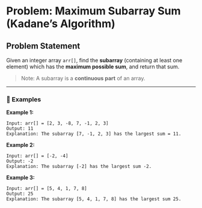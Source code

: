# Problem: Maximum Subarray Sum (Kadane’s Algorithm)

## Problem Statement

Given an integer array `arr[]`, find the **subarray** (containing at least one element) which has the **maximum possible sum**, and return that sum.

> Note: A subarray is a **continuous part** of an array.

---

### 🧠 Examples

**Example 1:**
```text
Input: arr[] = [2, 3, -8, 7, -1, 2, 3]
Output: 11
Explanation: The subarray [7, -1, 2, 3] has the largest sum = 11.
```
**Example 2:**
```text
Input: arr[] = [-2, -4]
Output: -2
Explanation: The subarray [-2] has the largest sum -2.
```
**Example 3:**
```text
Input: arr[] = [5, 4, 1, 7, 8]
Output: 25
Explanation: The subarray [5, 4, 1, 7, 8] has the largest sum 25.
```

